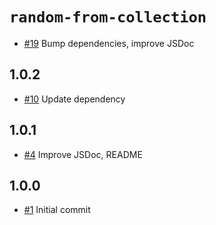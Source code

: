 # `random-from-collection`

- [#19] Bump dependencies, improve JSDoc

## 1.0.2

- [#10] Update dependency

## 1.0.1

- [#4] Improve JSDoc, README

## 1.0.0

- [#1] Initial commit

[#1]: https://github.com/decompil3d/random-from-collection/pull/1
[#4]: https://github.com/decompil3d/random-from-collection/pull/4
[#10]: https://github.com/decompil3d/random-from-collection/pull/10
[#19]: https://github.com/decompil3d/random-from-collection/pull/19
